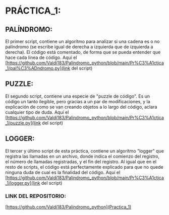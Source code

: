 # PRÁCTICA_1:

## PALÍNDROMO:
El primer script, contiene un algorítmo para analizar si una cadena es o no palíndromo (se escribe igual de derecha a izquierda que de izquierda a derecha).
El código está comentado, de forma que se pueda entender que hace cada línea de código. 
Aquí el [https://github.com/Valdi183/Palindromo_python/blob/main/Pr%C3%A1ctica_1/pal%C3%ADndromo.py](link del script)

## PUZZLE:
El segundo script, contiene una especie de "puzzle de código". Es un código un tanto ilegible, pero gracias a un par de modificaciones, y la explicación de 
como se van creando objetos a lo largo del código, aclara cualquier tipo de duda.
Aquí el [https://github.com/Valdi183/Palindromo_python/blob/main/Pr%C3%A1ctica_1/puzzle.py](link del script)

## LOGGER:
El tercer y último script de esta práctica, contiene un algorítmo "logger" que registra las llamadas en un archivo, donde indica el comienzo del registro,
el  número de llamadas registradas, y el fin del registro. Al igual que en el resto de scripts, el código está perfectamente explicado para que no quede
ninguna duda de cual es la finalidad del código.
Aquí el [https://github.com/Valdi183/Palindromo_python/blob/main/Pr%C3%A1ctica_1/logger.py](link del script)

### LINK DEL REPOSITORIO:
[https://github.com/Valdi183/Palindromo_python](Practica_1)

